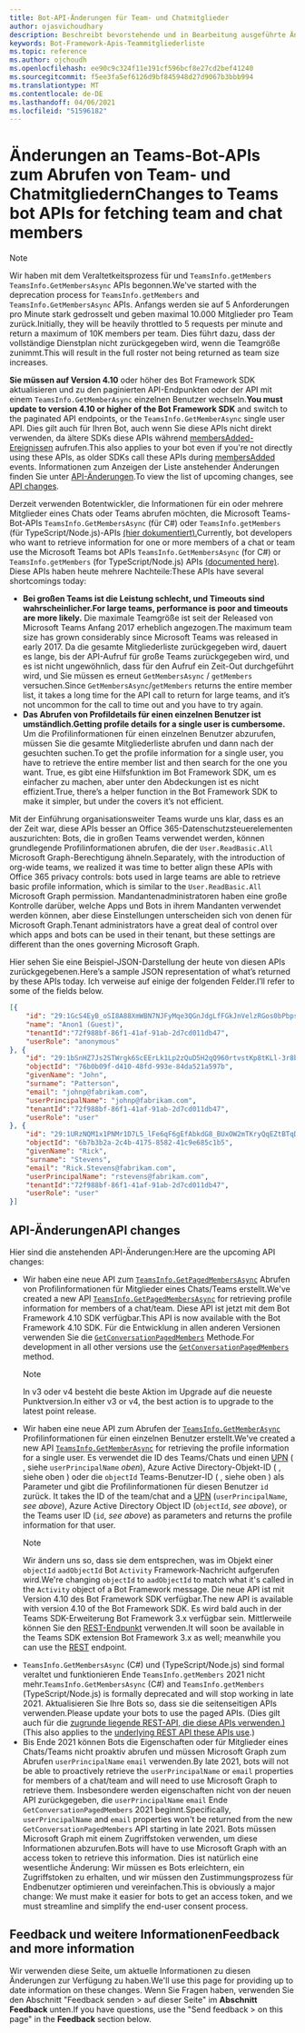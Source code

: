 ```yaml
---
title: Bot-API-Änderungen für Team- und Chatmitglieder
author: ojasvichoudhary
description: Beschreibt bevorstehende und in Bearbeitung ausgeführte Änderungen an den Bot-APIs, die zum Abrufen von Mitgliedern von Teams und Chats verwendet werden.
keywords: Bot-Framework-Apis-Teammitgliederliste
ms.topic: reference
ms.author: ojchoudh
ms.openlocfilehash: ee90c9c324f11e191cf596bcf8e27cd2bef41240
ms.sourcegitcommit: f5ee3fa5ef6126d9bf845948d27d9067b3bbb994
ms.translationtype: MT
ms.contentlocale: de-DE
ms.lasthandoff: 04/06/2021
ms.locfileid: "51596182"
---
```

# <a name="changes-to-teams-bot-apis-for-fetching-team-and-chat-members"></a><span data-ttu-id="a5786-104">Änderungen an Teams-Bot-APIs zum Abrufen von Team- und Chatmitgliedern</span><span class="sxs-lookup"><span data-stu-id="a5786-104">Changes to Teams bot APIs for fetching team and chat members</span></span>

>[!NOTE]
> <span data-ttu-id="a5786-105">Wir haben mit dem Veraltetkeitsprozess für und `TeamsInfo.getMembers` `TeamsInfo.GetMembersAsync` APIs begonnen.</span><span class="sxs-lookup"><span data-stu-id="a5786-105">We've started with the deprecation process for `TeamsInfo.getMembers` and `TeamsInfo.GetMembersAsync` APIs.</span></span> <span data-ttu-id="a5786-106">Anfangs werden sie auf 5 Anforderungen pro Minute stark gedrosselt und geben maximal 10.000 Mitglieder pro Team zurück.</span><span class="sxs-lookup"><span data-stu-id="a5786-106">Initially, they will be heavily throttled to 5 requests per minute and return a maximum of 10K members per team.</span></span> <span data-ttu-id="a5786-107">Dies führt dazu, dass der vollständige Dienstplan nicht zurückgegeben wird, wenn die Teamgröße zunimmt.</span><span class="sxs-lookup"><span data-stu-id="a5786-107">This will result in the full roster not being returned as team size increases.</span></span> 
> 
> <span data-ttu-id="a5786-108">**Sie müssen auf Version 4.10** oder höher des Bot Framework SDK aktualisieren und zu den paginierten API-Endpunkten oder der API mit einem `TeamsInfo.GetMemberAsync` einzelnen Benutzer wechseln.</span><span class="sxs-lookup"><span data-stu-id="a5786-108">**You must update to version 4.10 or higher of the Bot Framework SDK** and switch to the paginated API endpoints, or the `TeamsInfo.GetMemberAsync` single user API.</span></span> <span data-ttu-id="a5786-109">Dies gilt auch für Ihren Bot, auch wenn Sie diese APIs nicht direkt verwenden, da ältere SDKs diese APIs während [membersAdded-Ereignissen](../bots/how-to/conversations/subscribe-to-conversation-events.md#team-members-added) aufrufen.</span><span class="sxs-lookup"><span data-stu-id="a5786-109">This also applies to your bot even if you're not directly using these APIs, as older SDKs call these APIs during [membersAdded](../bots/how-to/conversations/subscribe-to-conversation-events.md#team-members-added) events.</span></span> <span data-ttu-id="a5786-110">Informationen zum Anzeigen der Liste anstehender Änderungen finden Sie unter [API-Änderungen](team-chat-member-api-changes.md#api-changes).</span><span class="sxs-lookup"><span data-stu-id="a5786-110">To view the list of upcoming changes, see [API changes](team-chat-member-api-changes.md#api-changes).</span></span> 

<span data-ttu-id="a5786-111">Derzeit verwenden Botentwickler, die Informationen für ein oder mehrere Mitglieder eines Chats oder Teams abrufen möchten, die Microsoft Teams-Bot-APIs `TeamsInfo.GetMembersAsync` (für C#) oder `TeamsInfo.getMembers` (für TypeScript/Node.js)-APIs [(hier dokumentiert).](../bots/how-to/get-teams-context.md#fetching-the-roster-or-user-profile)</span><span class="sxs-lookup"><span data-stu-id="a5786-111">Currently, bot developers who want to retrieve information for one or more members of a chat or team use the Microsoft Teams bot APIs `TeamsInfo.GetMembersAsync` (for C#) or `TeamsInfo.getMembers` (for TypeScript/Node.js) APIs [(documented here)](../bots/how-to/get-teams-context.md#fetching-the-roster-or-user-profile).</span></span> <span data-ttu-id="a5786-112">Diese APIs haben heute mehrere Nachteile:</span><span class="sxs-lookup"><span data-stu-id="a5786-112">These APIs have several shortcomings today:</span></span>

* <span data-ttu-id="a5786-113">**Bei großen Teams ist die Leistung schlecht, und Timeouts sind wahrscheinlicher.**</span><span class="sxs-lookup"><span data-stu-id="a5786-113">**For large teams, performance is poor and timeouts are more likely.**</span></span> <span data-ttu-id="a5786-114">Die maximale Teamgröße ist seit der Released von Microsoft Teams Anfang 2017 erheblich angezogen.</span><span class="sxs-lookup"><span data-stu-id="a5786-114">The maximum team size has grown considerably since Microsoft Teams was released in early 2017.</span></span> <span data-ttu-id="a5786-115">Da die gesamte Mitgliederliste zurückgegeben wird, dauert es lange, bis der API-Aufruf für große Teams zurückgegeben wird, und es ist nicht ungewöhnlich, dass für den Aufruf ein Zeit-Out durchgeführt wird, und Sie müssen es erneut `GetMembersAsync` / `getMembers` versuchen.</span><span class="sxs-lookup"><span data-stu-id="a5786-115">Since `GetMembersAsync`/`getMembers` returns the entire member list, it takes a long time for the API call to return for large teams, and it’s not uncommon for the call to time out and you have to try again.</span></span>
* <span data-ttu-id="a5786-116">**Das Abrufen von Profildetails für einen einzelnen Benutzer ist umständlich.**</span><span class="sxs-lookup"><span data-stu-id="a5786-116">**Getting profile details for a single user is cumbersome.**</span></span> <span data-ttu-id="a5786-117">Um die Profilinformationen für einen einzelnen Benutzer abzurufen, müssen Sie die gesamte Mitgliederliste abrufen und dann nach der gesuchten suchen.</span><span class="sxs-lookup"><span data-stu-id="a5786-117">To get the profile information for a single user, you have to retrieve the entire member list and then search for the one you want.</span></span> <span data-ttu-id="a5786-118">True, es gibt eine Hilfsfunktion im Bot Framework SDK, um es einfacher zu machen, aber unter den Abdeckungen ist es nicht effizient.</span><span class="sxs-lookup"><span data-stu-id="a5786-118">True, there’s a helper function in the Bot Framework SDK to make it simpler, but under the covers it’s not efficient.</span></span>

<span data-ttu-id="a5786-119">Mit der Einführung organisationsweiter Teams wurde uns klar, dass es an der Zeit war, diese APIs besser an Office 365-Datenschutzsteuerelementen auszurichten: Bots, die in großen Teams verwendet werden, können grundlegende Profilinformationen abrufen, die der `User.ReadBasic.All` Microsoft Graph-Berechtigung ähneln.</span><span class="sxs-lookup"><span data-stu-id="a5786-119">Separately, with the introduction of org-wide teams, we realized it was time to better align these APIs with Office 365 privacy controls: bots used in large teams are able to retrieve basic profile information, which is similar to the `User.ReadBasic.All` Microsoft Graph permission.</span></span> <span data-ttu-id="a5786-120">Mandantenadministratoren haben eine große Kontrolle darüber, welche Apps und Bots in ihrem Mandanten verwendet werden können, aber diese Einstellungen unterscheiden sich von denen für Microsoft Graph.</span><span class="sxs-lookup"><span data-stu-id="a5786-120">Tenant administrators have a great deal of control over which apps and bots can be used in their tenant, but these settings are different than the ones governing Microsoft Graph.</span></span>

<span data-ttu-id="a5786-121">Hier sehen Sie eine Beispiel-JSON-Darstellung der heute von diesen APIs zurückgegebenen.</span><span class="sxs-lookup"><span data-stu-id="a5786-121">Here’s a sample JSON representation of what’s returned by these APIs today.</span></span> <span data-ttu-id="a5786-122">Ich verweise auf einige der folgenden Felder.</span><span class="sxs-lookup"><span data-stu-id="a5786-122">I’ll refer to some of the fields below.</span></span>

```json
[{
    "id": "29:1GcS4EyB_oSI8A88XmWBN7NJFyMqe3QGnJdgLfFGkJnVelzRGos0bPbpsfJjcbAD22bmKc4GMbrY2g4JDrrA8vM06X1-cHHle4zOE6U4ttcc",
    "name": "Anon1 (Guest)",
    "tenantId":"72f988bf-86f1-41af-91ab-2d7cd011db47",
    "userRole": "anonymous"
}, {
    "id": "29:1bSnHZ7Js2STWrgk6ScEErLk1Lp2zQuD5H2qQ960rtvstKp8tKLl-3r8b6DoW0QxZimuTxk_kupZ1DBMpvIQQUAZL-PNj0EORDvRZXy8kvWk",
    "objectId": "76b0b09f-d410-48fd-993e-84da521a597b",
    "givenName": "John",
    "surname": "Patterson",
    "email": "johnp@fabrikam.com",
    "userPrincipalName": "johnp@fabrikam.com",
    "tenantId":"72f988bf-86f1-41af-91ab-2d7cd011db47",
    "userRole": "user"
}, {
    "id": "29:1URzNQM1x1PNMr1D7L5_lFe6qF6gEfAbkdG8_BUxOW2mTKryQqEZtBTqDt10-MghkzjYDuUj4KG6nvg5lFAyjOLiGJ4jzhb99WrnI7XKriCs",
    "objectId": "6b7b3b2a-2c4b-4175-8582-41c9e685c1b5",
    "givenName": "Rick",
    "surname": "Stevens",
    "email": "Rick.Stevens@fabrikam.com",
    "userPrincipalName": "rstevens@fabrikam.com",
    "tenantId":"72f988bf-86f1-41af-91ab-2d7cd011db47",
    "userRole": "user"
}]
```

## <a name="api-changes"></a><span data-ttu-id="a5786-123">API-Änderungen</span><span class="sxs-lookup"><span data-stu-id="a5786-123">API changes</span></span>

<span data-ttu-id="a5786-124">Hier sind die anstehenden API-Änderungen:</span><span class="sxs-lookup"><span data-stu-id="a5786-124">Here are the upcoming API changes:</span></span>

* <span data-ttu-id="a5786-125">Wir haben eine neue API zum [`TeamsInfo.GetPagedMembersAsync`](~/bots/how-to/get-teams-context.md?tabs=dotnet#fetching-the-roster-or-user-profile) Abrufen von Profilinformationen für Mitglieder eines Chats/Teams erstellt.</span><span class="sxs-lookup"><span data-stu-id="a5786-125">We've created a new API [`TeamsInfo.GetPagedMembersAsync`](~/bots/how-to/get-teams-context.md?tabs=dotnet#fetching-the-roster-or-user-profile) for retrieving profile information for members of a chat/team.</span></span> <span data-ttu-id="a5786-126">Diese API ist jetzt mit dem Bot Framework 4.10 SDK verfügbar.</span><span class="sxs-lookup"><span data-stu-id="a5786-126">This API is now available with the Bot Framework 4.10 SDK.</span></span> <span data-ttu-id="a5786-127">Für die Entwicklung in allen anderen Versionen verwenden Sie die [`GetConversationPagedMembers`](/dotnet/api/microsoft.bot.connector.conversationsextensions.getconversationpagedmembersasync?view=botbuilder-dotnet-stable&preserve-view=true) Methode.</span><span class="sxs-lookup"><span data-stu-id="a5786-127">For development in all other versions use the [`GetConversationPagedMembers`](/dotnet/api/microsoft.bot.connector.conversationsextensions.getconversationpagedmembersasync?view=botbuilder-dotnet-stable&preserve-view=true) method.</span></span>
  > [!NOTE]
  > <span data-ttu-id="a5786-128">In v3 oder v4 besteht die beste Aktion im Upgrade auf die neueste Punktversion.</span><span class="sxs-lookup"><span data-stu-id="a5786-128">In either v3 or v4, the best action is to upgrade to the latest point release.</span></span>
* <span data-ttu-id="a5786-129">Wir haben eine neue API zum Abrufen der [`TeamsInfo.GetMemberAsync`](~/bots/how-to/get-teams-context.md?tabs=dotnet#get-single-member-details) Profilinformationen für einen einzelnen Benutzer erstellt.</span><span class="sxs-lookup"><span data-stu-id="a5786-129">We've created a new API [`TeamsInfo.GetMemberAsync`](~/bots/how-to/get-teams-context.md?tabs=dotnet#get-single-member-details) for retrieving the profile information for a single user.</span></span> <span data-ttu-id="a5786-130">Es verwendet die ID des Teams/Chats und einen [UPN](https://docs.microsoft.com/windows/win32/ad/naming-properties#userprincipalname) ( , siehe `userPrincipalName` *oben*), Azure Active Directory-Objekt-ID ( , siehe oben ) oder die `objectId` Teams-Benutzer-ID ( , siehe oben ) als Parameter und gibt die Profilinformationen für diesen Benutzer `id` zurück. </span><span class="sxs-lookup"><span data-stu-id="a5786-130">It takes the ID of the team/chat and a [UPN](https://docs.microsoft.com/windows/win32/ad/naming-properties#userprincipalname) (`userPrincipalName`, *see above*), Azure Active Directory Object ID (`objectId`, *see above*), or the Teams user ID (`id`, *see above*) as parameters and returns the profile information for that user.</span></span>
  > [!NOTE]
  > <span data-ttu-id="a5786-131">Wir ändern uns so, dass sie dem entsprechen, was im Objekt einer `objectId` `aadObjectId` Bot `Activity` Framework-Nachricht aufgerufen wird.</span><span class="sxs-lookup"><span data-stu-id="a5786-131">We're changing `objectId` to `aadObjectId` to match what it's called in the `Activity` object of a Bot Framework message.</span></span> <span data-ttu-id="a5786-132">Die neue API ist mit Version 4.10 des Bot Framework SDK verfügbar.</span><span class="sxs-lookup"><span data-stu-id="a5786-132">The new API is available with version 4.10 of the Bot Framework SDK.</span></span> <span data-ttu-id="a5786-133">Es wird bald auch in der Teams SDK-Erweiterung Bot Framework 3.x verfügbar sein. Mittlerweile können Sie den [REST-Endpunkt](~/bots/how-to/get-teams-context.md?tabs=json#get-single-member-details) verwenden.</span><span class="sxs-lookup"><span data-stu-id="a5786-133">It will soon be available in the Teams SDK extension Bot Framework 3.x as well; meanwhile you can use the [REST](~/bots/how-to/get-teams-context.md?tabs=json#get-single-member-details) endpoint.</span></span>
* <span data-ttu-id="a5786-134">`TeamsInfo.GetMembersAsync` (C#) und (TypeScript/Node.js) sind formal veraltet und funktionieren Ende `TeamsInfo.getMembers` 2021 nicht mehr.</span><span class="sxs-lookup"><span data-stu-id="a5786-134">`TeamsInfo.GetMembersAsync` (C#) and `TeamsInfo.getMembers` (TypeScript/Node.js) is formally deprecated and will stop working in late 2021.</span></span> <span data-ttu-id="a5786-135">Aktualisieren Sie Ihre Bots so, dass sie die seitenseitigen APIs verwenden.</span><span class="sxs-lookup"><span data-stu-id="a5786-135">Please update your bots to use the paged APIs.</span></span> <span data-ttu-id="a5786-136">(Dies gilt auch für die [zugrunde liegende REST-API, die diese APIs verwenden.)](~/bots/how-to/get-teams-context.md?tabs=json)</span><span class="sxs-lookup"><span data-stu-id="a5786-136">(This also applies to the [underlying REST API these APIs use](~/bots/how-to/get-teams-context.md?tabs=json).)</span></span>
* <span data-ttu-id="a5786-137">Bis Ende 2021 können Bots die Eigenschaften oder für Mitglieder eines Chats/Teams nicht proaktiv abrufen und müssen Microsoft Graph zum Abrufen `userPrincipalName` `email` verwenden.</span><span class="sxs-lookup"><span data-stu-id="a5786-137">By late 2021, bots will not be able to proactively retrieve the `userPrincipalName` or `email` properties for members of a chat/team and will need to use Microsoft Graph to retrieve them.</span></span> <span data-ttu-id="a5786-138">Insbesondere werden eigenschaften nicht von der neuen API zurückgegeben, die `userPrincipalName` `email` Ende `GetConversationPagedMembers` 2021 beginnt.</span><span class="sxs-lookup"><span data-stu-id="a5786-138">Specifically, `userPrincipalName` and `email` properties won't be returned from the new `GetConversationPagedMembers` API starting in late 2021.</span></span> <span data-ttu-id="a5786-139">Bots müssen Microsoft Graph mit einem Zugriffstoken verwenden, um diese Informationen abzurufen.</span><span class="sxs-lookup"><span data-stu-id="a5786-139">Bots will have to use Microsoft Graph with an access token to retrieve this information.</span></span> <span data-ttu-id="a5786-140">Dies ist natürlich eine wesentliche Änderung: Wir müssen es Bots erleichtern, ein Zugriffstoken zu erhalten, und wir müssen den Zustimmungsprozess für Endbenutzer optimieren und vereinfachen.</span><span class="sxs-lookup"><span data-stu-id="a5786-140">This is obviously a major change: We must make it easier for bots to get an access token, and we must streamline and simplify the end-user consent process.</span></span>

## <a name="feedback-and-more-information"></a><span data-ttu-id="a5786-141">Feedback und weitere Informationen</span><span class="sxs-lookup"><span data-stu-id="a5786-141">Feedback and more information</span></span>

<span data-ttu-id="a5786-142">Wir verwenden diese Seite, um aktuelle Informationen zu diesen Änderungen zur Verfügung zu haben.</span><span class="sxs-lookup"><span data-stu-id="a5786-142">We'll use this page for providing up to date information on these changes.</span></span> <span data-ttu-id="a5786-143">Wenn Sie Fragen haben, verwenden Sie den Abschnitt "Feedback senden > auf dieser Seite" im **Abschnitt Feedback** unten.</span><span class="sxs-lookup"><span data-stu-id="a5786-143">If you have questions, use the "Send feedback > on this page" in the **Feedback** section below.</span></span>
